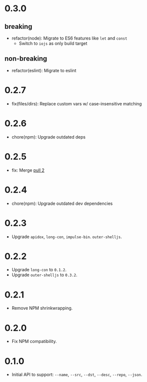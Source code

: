# 0.3.0

## breaking

- refactor(node): Migrate to ES6 features like `let` and `const`
  - Switch to `iojs` as only build target

## non-breaking

- refactor(eslint): Migrate to eslint

# 0.2.7

- fix(files/dirs): Replace custom vars w/ case-insensitive matching

# 0.2.6

- chore(npm): Upgrade outdated deps

# 0.2.5

- fix: Merge [pull 2](https://github.com/codeactual/gitemplate/pull/2)

# 0.2.4

- chore(npm): Upgrade outdated dev dependencies

# 0.2.3

- Upgrade `apidox`, `long-con`, `impulse-bin`. `outer-shelljs`.

# 0.2.2

- Upgrade `long-con` to `0.1.2`.
- Upgrade `outer-shelljs` to `0.3.2`.

# 0.2.1

- Remove NPM shrinkwrapping.

# 0.2.0

- Fix NPM compatibility.

# 0.1.0

- Initial API to support: `--name`, `--src`, `--dst`, `--desc`, `--repo`, `--json`.
